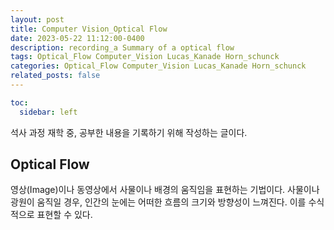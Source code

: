 ```yaml
---
layout: post
title: Computer Vision_Optical Flow
date: 2023-05-22 11:12:00-0400
description: recording_a Summary of a optical flow
tags: Optical_Flow Computer_Vision Lucas_Kanade Horn_schunck
categories: Optical_Flow Computer_Vision Lucas_Kanade Horn_schunck
related_posts: false
---
```

```yml
toc:
  sidebar: left
```
석사 과정 재학 중, 공부한 내용을 기록하기 위해 작성하는 글이다.

## Optical Flow

영상(Image)이나 동영상에서 사물이나 배경의 움직임을 표현하는 기법이다. 사물이나 광원이 움직일 경우, 인간의 눈에는 어떠한 흐름의 크기와 방향성이 느껴진다. 이를 수식적으로 표현할 수 있다.